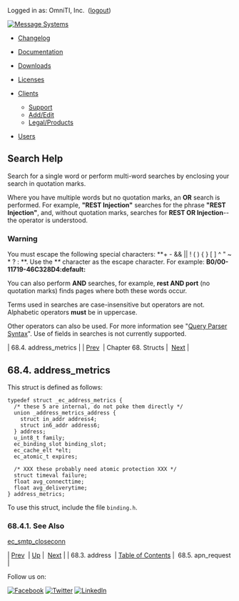 Logged in as: OmniTI, Inc.  ([logout](https://support.messagesystems.com/logout.php))

[![Message Systems](https://support.messagesystems.com/images/ms-white205.png)](https://support.messagesystems.com/start.php) 

*   [Changelog](https://support.messagesystems.com/start.php?show=changelog)
*   [Documentation](https://support.messagesystems.com/docs/)
*   [Downloads](https://support.messagesystems.com/start.php)

*   [Licenses](https://support.messagesystems.com/license_summary.php)
*   <a href="">Clients</a>
    *   [Support](https://support.messagesystems.com/cs.php)
    *   [Add/Edit](https://support.messagesystems.com/edit_client.php)
    *   [Legal/Products](https://support.messagesystems.com/edit_products.php)
*   [Users](https://support.messagesystems.com/edit_customer.php)

## Search Help

Search for a single word or perform multi-word searches by enclosing your search in quotation marks.

Where you have multiple words but no quotation marks, an **OR** search is performed. For example, **"REST Injection"** searches for the phrase **"REST Injection"**, and, without quotation marks, searches for **REST OR Injection**--the operator is understood.

### Warning

You must escape the following special characters: **+ - && || ! ( ) { } [ ] ^ " ~ * ? : \**. Use the **\** character as the escape character. For example: **B0/00-11719-46C328D4\:default\:**

You can also perform **AND** searches, for example, **rest AND port** (no quotation marks) finds pages where both these words occur.

Terms used in searches are case-insensitive but operators are not. Alphabetic operators **must** be in uppercase.

Other operators can also be used. For more information see "[Query Parser Syntax](https://lucene.apache.org/core/old_versioned_docs/versions/3_0_0/queryparsersyntax.html)". Use of fields in searches is not currently supported.

| 68.4. address_metrics |
| [Prev](structs.address.php)  | Chapter 68. Structs |  [Next](structs.apn_request.php) |

## 68.4. address_metrics

This struct is defined as follows:

```
typedef struct _ec_address_metrics {
  /* these 5 are internal, do not poke them directly */
  union _address_metrics_address {
    struct in_addr address4;
    struct in6_addr address6;
  } address;
  u_int8_t family;
  ec_binding_slot binding_slot;
  ec_cache_elt *elt;
  ec_atomic_t expires;

  /* XXX these probably need atomic protection XXX */
  struct timeval failure;
  float avg_connecttime;
  float avg_deliverytime;
} address_metrics;
```

To use this struct, include the file `binding.h`.

### 68.4.1. See Also

[ec_smtp_closeconn](apis.ec_smtp_closeconn.php "ec_smtp_closeconn")

| [Prev](structs.address.php)  | [Up](structs.php) |  [Next](structs.apn_request.php) |
| 68.3. address  | [Table of Contents](index.php) |  68.5. apn_request |

Follow us on:

[![Facebook](https://support.messagesystems.com/images/icon-facebook.png)](http://www.facebook.com/messagesystems) [![Twitter](https://support.messagesystems.com/images/icon-twitter.png)](http://twitter.com/#!/MessageSystems) [![LinkedIn](https://support.messagesystems.com/images/icon-linkedin.png)](http://www.linkedin.com/company/message-systems)